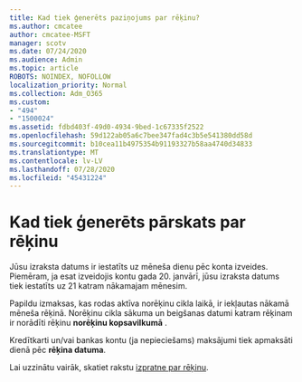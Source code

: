 ```yaml
---
title: Kad tiek ģenerēts paziņojums par rēķinu?
ms.author: cmcatee
author: cmcatee-MSFT
manager: scotv
ms.date: 07/24/2020
ms.audience: Admin
ms.topic: article
ROBOTS: NOINDEX, NOFOLLOW
localization_priority: Normal
ms.collection: Adm_O365
ms.custom:
- "494"
- "1500024"
ms.assetid: fdbd403f-49d0-4934-9bed-1c67335f2522
ms.openlocfilehash: 59d122ab05a6c7bee347fad4c3b5e541380dd58d
ms.sourcegitcommit: b10cea11b4975354b91193327b58aa4740d34833
ms.translationtype: MT
ms.contentlocale: lv-LV
ms.lasthandoff: 07/28/2020
ms.locfileid: "45431224"
---
```

# <a name="when-is-the-billing-statement-generated"></a>Kad tiek ģenerēts pārskats par rēķinu

Jūsu izraksta datums ir iestatīts uz mēneša dienu pēc konta izveides. Piemēram, ja esat izveidojis kontu gada 20. janvārī, jūsu izraksta datums tiek iestatīts uz 21 katram nākamajam mēnesim.

Papildu izmaksas, kas rodas aktīva norēķinu cikla laikā, ir iekļautas nākamā mēneša rēķinā. Norēķinu cikla sākuma un beigšanas datumi katram rēķinam ir norādīti rēķinu **norēķinu kopsavilkumā** .

Kredītkarti un/vai bankas kontu (ja nepieciešams) maksājumi tiek apmaksāti dienā pēc **rēķina datuma**.
  
Lai uzzinātu vairāk, skatiet rakstu [izpratne par rēķinu](https://docs.microsoft.com/microsoft-365/commerce/billing-and-payments/understand-your-invoice2).